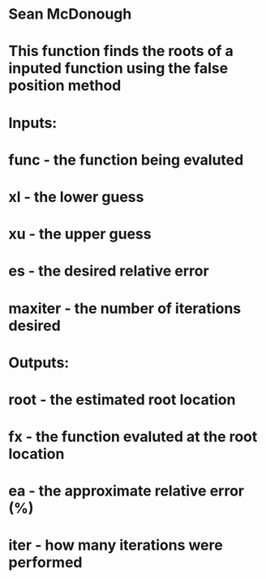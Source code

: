 # Sean McDonough
# This function finds the roots of a inputed function using the false position method 
#
# Inputs:
# func - the function being evaluted
# xl - the lower guess
# xu - the upper guess
# es - the desired relative error
# maxiter - the number of iterations desired
#
# Outputs:
# root - the estimated root location
# fx - the function evaluted at the root location
# ea - the approximate relative error (%)
# iter - how many iterations were performed
